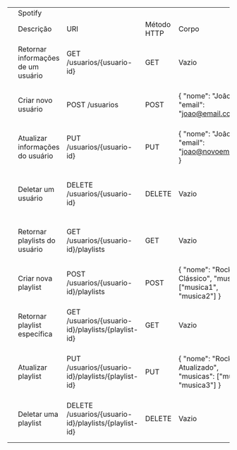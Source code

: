 | | | | | | | |
|-|-|-|-|-|-|-|
| |Spotify| | | | | |
| |Descrição |URI|Método HTTP|Corpo|Resposta Esperada|Erros Esperados|
| |Retornar informações de um usuário|GET /usuarios/{usuario-id}|GET|Vazio|200 OK |404 Not Found - usuário não foi encontrado.|
| |Criar novo usuário|POST /usuarios|POST|{ "nome": "João", "email": "joao@email.com" }|201 Created|400 Bad Request - dados inválidos.|
| |Atualizar informações do usuário|PUT /usuarios/{usuario-id}|PUT|{ "nome": "João Silva", "email": "joao@novoemail.com" }|200 OK |404 Not Found - usuário não foi encontrado.|
| |Deletar um usuário|DELETE /usuarios/{usuario-id}|DELETE|Vazio|200 OK |404 Not Found - usuário não foi encontrado.|
| |Retornar playlists do usuário|GET /usuarios/{usuario-id}/playlists|GET|Vazio|200 OK |404 Not Found - usuário não foi encontrado.|
| |Criar nova playlist|POST /usuarios/{usuario-id}/playlists|POST|{ "nome": "Rock Clássico", "musicas": ["musica1", "musica2"] }|201 Created|400 Bad Request - dados inválidos.|
| |Retornar playlist específica|GET /usuarios/{usuario-id}/playlists/{playlist-id}|GET|Vazio|200 OK|404 Not Found - playlist não foi encontrada.|
| |Atualizar playlist|PUT /usuarios/{usuario-id}/playlists/{playlist-id}|PUT|{ "nome": "Rock Atualizado", "musicas": ["musica1", "musica3"] }|200 OK|404 Not Found - playlist não foi encontrada.|
| |Deletar uma playlist|DELETE /usuarios/{usuario-id}/playlists/{playlist-id}|DELETE|Vazio|200 OK|404 Not Found - playlist não foi encontrada.|
